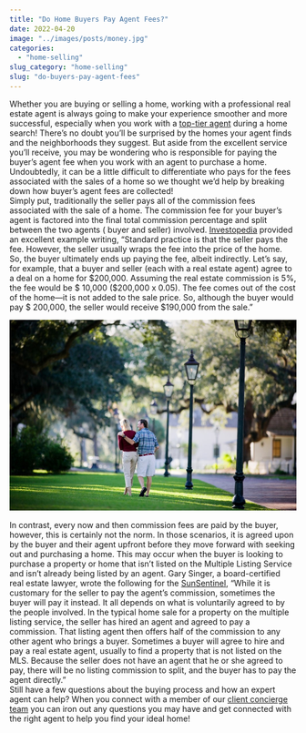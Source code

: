 ```yaml
---
title: "Do Home Buyers Pay Agent Fees?"
date: 2022-04-20
image: "../images/posts/money.jpg"
categories:
  - "home-selling"
slug_category: "home-selling"
slug: "do-buyers-pay-agent-fees"
---
```


Whether you are buying or selling a home, working with a professional real estate agent is always going to make your
experience smoother and more successful, especially when you work with a [top-tier agent](http://idealagent.com/) during
a home search! There’s no doubt you’ll be surprised by the homes your agent finds and the neighborhoods they suggest.
But aside from the excellent service you’ll receive, you may be wondering who is responsible for paying the buyer’s
agent fee when you work with an agent to purchase a home. Undoubtedly, it can be a little difficult to differentiate who
pays for the fees associated with the sales of a home so we thought we’d help by breaking down how buyer’s agent fees
are collected!    
Simply put, traditionally the seller pays all of the commission fees associated with the sale of a home. The commission
fee for your buyer’s agent is factored into the final total commission percentage and split between the two agents (
buyer and seller)
involved. [Investopedia](https://www.investopedia.com/financial-edge/0611/understanding-real-estate-commissions-who-pays.aspx)
provided an excellent example writing, “Standard practice is that the seller pays the fee. However, the seller usually
wraps the fee into the price of the home. So, the buyer ultimately ends up paying the fee, albeit indirectly. Let’s say,
for example, that a buyer and seller (each with a real estate agent) agree to a deal on a home
for $200,000. Assuming the real estate commission is 5%, the fee would be $
10,000 ($200,000 x 0.05). The fee comes out of the cost of the home—it is not added to the sale price. So, although the buyer would pay $
200,000, the seller would receive $190,000 from the sale.”    

![](../images/posts/image-23.jpeg)

In contrast, every now and then commission fees are paid by the buyer, however, this is certainly not the norm. In those
scenarios, it is agreed upon by the buyer and their agent upfront before they move forward with seeking out and
purchasing a home. This may occur when the buyer is looking to purchase a property or home that isn’t listed on the
Multiple Listing Service and isn’t already being listed by an agent. Gary Singer, a board-certified real estate lawyer,
wrote the following for
the [SunSentinel](https://www.sun-sentinel.com/real-estate/fl-bz-gary-singer-col-pay-agent-20170810-story.html), “While
it is customary for the seller to pay the agent’s commission, sometimes the buyer will pay it instead. It all depends on
what is voluntarily agreed to by the people involved. In the typical home sale for a property on the multiple listing
service, the seller has hired an agent and agreed to pay a commission. That listing agent then offers half of the
commission to any other agent who brings a buyer. Sometimes a buyer will agree to hire and pay a real estate agent,
usually to find a property that is not listed on the MLS. Because the seller does not have an agent that he or she
agreed to pay, there will be no listing commission to split, and the buyer has to pay the agent directly.”    
Still have a few questions about the buying process and how an expert agent can help? When you connect with a member of
our [client concierge team](http://idealagent.com/) you can iron out any questions you may have and get connected with
the right agent to help you find your ideal home!
